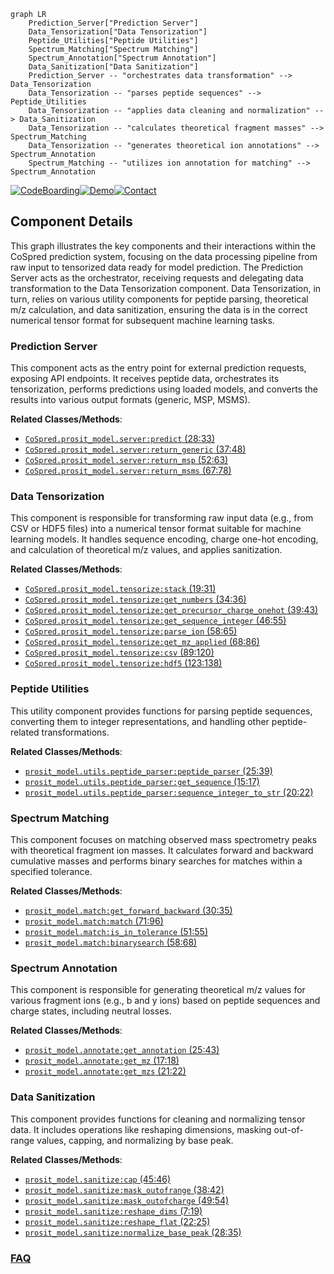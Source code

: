 ```mermaid
graph LR
    Prediction_Server["Prediction Server"]
    Data_Tensorization["Data Tensorization"]
    Peptide_Utilities["Peptide Utilities"]
    Spectrum_Matching["Spectrum Matching"]
    Spectrum_Annotation["Spectrum Annotation"]
    Data_Sanitization["Data Sanitization"]
    Prediction_Server -- "orchestrates data transformation" --> Data_Tensorization
    Data_Tensorization -- "parses peptide sequences" --> Peptide_Utilities
    Data_Tensorization -- "applies data cleaning and normalization" --> Data_Sanitization
    Data_Tensorization -- "calculates theoretical fragment masses" --> Spectrum_Matching
    Data_Tensorization -- "generates theoretical ion annotations" --> Spectrum_Annotation
    Spectrum_Matching -- "utilizes ion annotation for matching" --> Spectrum_Annotation
```
[![CodeBoarding](https://img.shields.io/badge/Generated%20by-CodeBoarding-9cf?style=flat-square)](https://github.com/CodeBoarding/GeneratedOnBoardings)[![Demo](https://img.shields.io/badge/Try%20our-Demo-blue?style=flat-square)](https://www.codeboarding.org/demo)[![Contact](https://img.shields.io/badge/Contact%20us%20-%20contact@codeboarding.org-lightgrey?style=flat-square)](mailto:contact@codeboarding.org)

## Component Details

This graph illustrates the key components and their interactions within the CoSpred prediction system, focusing on the data processing pipeline from raw input to tensorized data ready for model prediction. The Prediction Server acts as the orchestrator, receiving requests and delegating data transformation to the Data Tensorization component. Data Tensorization, in turn, relies on various utility components for peptide parsing, theoretical m/z calculation, and data sanitization, ensuring the data is in the correct numerical tensor format for subsequent machine learning tasks.

### Prediction Server
This component acts as the entry point for external prediction requests, exposing API endpoints. It receives peptide data, orchestrates its tensorization, performs predictions using loaded models, and converts the results into various output formats (generic, MSP, MSMS).


**Related Classes/Methods**:

- <a href="https://github.com/pfizer-opensource/CoSpred/blob/master/prosit_model/server.py#L28-L33" target="_blank" rel="noopener noreferrer">`CoSpred.prosit_model.server:predict` (28:33)</a>
- <a href="https://github.com/pfizer-opensource/CoSpred/blob/master/prosit_model/server.py#L37-L48" target="_blank" rel="noopener noreferrer">`CoSpred.prosit_model.server:return_generic` (37:48)</a>
- <a href="https://github.com/pfizer-opensource/CoSpred/blob/master/prosit_model/server.py#L52-L63" target="_blank" rel="noopener noreferrer">`CoSpred.prosit_model.server:return_msp` (52:63)</a>
- <a href="https://github.com/pfizer-opensource/CoSpred/blob/master/prosit_model/server.py#L67-L78" target="_blank" rel="noopener noreferrer">`CoSpred.prosit_model.server:return_msms` (67:78)</a>


### Data Tensorization
This component is responsible for transforming raw input data (e.g., from CSV or HDF5 files) into a numerical tensor format suitable for machine learning models. It handles sequence encoding, charge one-hot encoding, and calculation of theoretical m/z values, and applies sanitization.


**Related Classes/Methods**:

- <a href="https://github.com/pfizer-opensource/CoSpred/blob/master/prosit_model/tensorize.py#L19-L31" target="_blank" rel="noopener noreferrer">`CoSpred.prosit_model.tensorize:stack` (19:31)</a>
- <a href="https://github.com/pfizer-opensource/CoSpred/blob/master/prosit_model/tensorize.py#L34-L36" target="_blank" rel="noopener noreferrer">`CoSpred.prosit_model.tensorize:get_numbers` (34:36)</a>
- <a href="https://github.com/pfizer-opensource/CoSpred/blob/master/prosit_model/tensorize.py#L39-L43" target="_blank" rel="noopener noreferrer">`CoSpred.prosit_model.tensorize:get_precursor_charge_onehot` (39:43)</a>
- <a href="https://github.com/pfizer-opensource/CoSpred/blob/master/prosit_model/tensorize.py#L46-L55" target="_blank" rel="noopener noreferrer">`CoSpred.prosit_model.tensorize:get_sequence_integer` (46:55)</a>
- <a href="https://github.com/pfizer-opensource/CoSpred/blob/master/prosit_model/tensorize.py#L58-L65" target="_blank" rel="noopener noreferrer">`CoSpred.prosit_model.tensorize:parse_ion` (58:65)</a>
- <a href="https://github.com/pfizer-opensource/CoSpred/blob/master/prosit_model/tensorize.py#L68-L86" target="_blank" rel="noopener noreferrer">`CoSpred.prosit_model.tensorize:get_mz_applied` (68:86)</a>
- <a href="https://github.com/pfizer-opensource/CoSpred/blob/master/prosit_model/tensorize.py#L89-L120" target="_blank" rel="noopener noreferrer">`CoSpred.prosit_model.tensorize:csv` (89:120)</a>
- <a href="https://github.com/pfizer-opensource/CoSpred/blob/master/prosit_model/tensorize.py#L123-L138" target="_blank" rel="noopener noreferrer">`CoSpred.prosit_model.tensorize:hdf5` (123:138)</a>


### Peptide Utilities
This utility component provides functions for parsing peptide sequences, converting them to integer representations, and handling other peptide-related transformations.


**Related Classes/Methods**:

- <a href="https://github.com/pfizer-opensource/CoSpred/blob/master/prosit_model/utils.py#L25-L39" target="_blank" rel="noopener noreferrer">`prosit_model.utils.peptide_parser:peptide_parser` (25:39)</a>
- <a href="https://github.com/pfizer-opensource/CoSpred/blob/master/prosit_model/utils.py#L15-L17" target="_blank" rel="noopener noreferrer">`prosit_model.utils.peptide_parser:get_sequence` (15:17)</a>
- <a href="https://github.com/pfizer-opensource/CoSpred/blob/master/prosit_model/utils.py#L20-L22" target="_blank" rel="noopener noreferrer">`prosit_model.utils.peptide_parser:sequence_integer_to_str` (20:22)</a>


### Spectrum Matching
This component focuses on matching observed mass spectrometry peaks with theoretical fragment ion masses. It calculates forward and backward cumulative masses and performs binary searches for matches within a specified tolerance.


**Related Classes/Methods**:

- <a href="https://github.com/pfizer-opensource/CoSpred/blob/master/prosit_model/match.py#L30-L35" target="_blank" rel="noopener noreferrer">`prosit_model.match:get_forward_backward` (30:35)</a>
- <a href="https://github.com/pfizer-opensource/CoSpred/blob/master/prosit_model/match.py#L71-L96" target="_blank" rel="noopener noreferrer">`prosit_model.match:match` (71:96)</a>
- <a href="https://github.com/pfizer-opensource/CoSpred/blob/master/prosit_model/match.py#L51-L55" target="_blank" rel="noopener noreferrer">`prosit_model.match:is_in_tolerance` (51:55)</a>
- <a href="https://github.com/pfizer-opensource/CoSpred/blob/master/prosit_model/match.py#L58-L68" target="_blank" rel="noopener noreferrer">`prosit_model.match:binarysearch` (58:68)</a>


### Spectrum Annotation
This component is responsible for generating theoretical m/z values for various fragment ions (e.g., b and y ions) based on peptide sequences and charge states, including neutral losses.


**Related Classes/Methods**:

- <a href="https://github.com/pfizer-opensource/CoSpred/blob/master/prosit_model/annotate.py#L25-L43" target="_blank" rel="noopener noreferrer">`prosit_model.annotate:get_annotation` (25:43)</a>
- <a href="https://github.com/pfizer-opensource/CoSpred/blob/master/prosit_model/annotate.py#L17-L18" target="_blank" rel="noopener noreferrer">`prosit_model.annotate:get_mz` (17:18)</a>
- <a href="https://github.com/pfizer-opensource/CoSpred/blob/master/prosit_model/annotate.py#L21-L22" target="_blank" rel="noopener noreferrer">`prosit_model.annotate:get_mzs` (21:22)</a>


### Data Sanitization
This component provides functions for cleaning and normalizing tensor data. It includes operations like reshaping dimensions, masking out-of-range values, capping, and normalizing by base peak.


**Related Classes/Methods**:

- <a href="https://github.com/pfizer-opensource/CoSpred/blob/master/prosit_model/sanitize.py#L45-L46" target="_blank" rel="noopener noreferrer">`prosit_model.sanitize:cap` (45:46)</a>
- <a href="https://github.com/pfizer-opensource/CoSpred/blob/master/prosit_model/sanitize.py#L38-L42" target="_blank" rel="noopener noreferrer">`prosit_model.sanitize:mask_outofrange` (38:42)</a>
- <a href="https://github.com/pfizer-opensource/CoSpred/blob/master/prosit_model/sanitize.py#L49-L54" target="_blank" rel="noopener noreferrer">`prosit_model.sanitize:mask_outofcharge` (49:54)</a>
- <a href="https://github.com/pfizer-opensource/CoSpred/blob/master/prosit_model/sanitize.py#L7-L19" target="_blank" rel="noopener noreferrer">`prosit_model.sanitize:reshape_dims` (7:19)</a>
- <a href="https://github.com/pfizer-opensource/CoSpred/blob/master/prosit_model/sanitize.py#L22-L25" target="_blank" rel="noopener noreferrer">`prosit_model.sanitize:reshape_flat` (22:25)</a>
- <a href="https://github.com/pfizer-opensource/CoSpred/blob/master/prosit_model/sanitize.py#L28-L35" target="_blank" rel="noopener noreferrer">`prosit_model.sanitize:normalize_base_peak` (28:35)</a>




### [FAQ](https://github.com/CodeBoarding/GeneratedOnBoardings/tree/main?tab=readme-ov-file#faq)